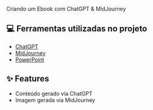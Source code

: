 Criando um Ebook com ChatGPT & MidJourney

## 💻 Ferramentas utilizadas no projeto

- [ChatGPT](https://chatgpt.com)
- [MidJourney](https://www.midjourney.com/home)
- [PowerPoint](https://www.microsoft.com/pt-br/powerpoint)

## ✨ Features

- Conteúdo gerado via ChatGPT
- Imagem gerada via MidJourney

